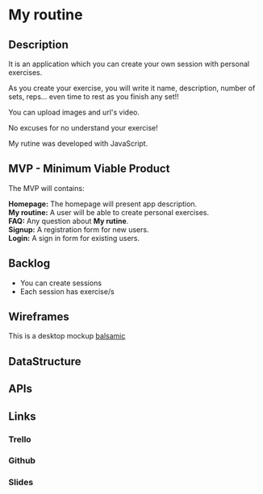 # My routine

## Description

It is an application which you can create your own session with personal exercises. 

As you create your exercise, you will write it name, description, number of sets, reps... even time to rest as you finish any set!!

You can upload images and url's video.

No excuses for no understand your exercise!

My rutine was developed with JavaScript.

## MVP - Minimum Viable Product

The MVP will contains:

**Homepage:** The homepage will present app description.<br>
**My routine:** A user will be able to create personal exercises.<br>
**FAQ:** Any question about **My rutine**.<br>
**Signup:** A registration form for new users.<br>
**Login:** A sign in form for existing users.

## Backlog
- You can create sessions
- Each session has exercise/s

## Wireframes
This is a desktop mockup [balsamic](./mock/my-rutine.bmpr)

## DataStructure

## APIs

## Links

### Trello

### Github

### Slides
